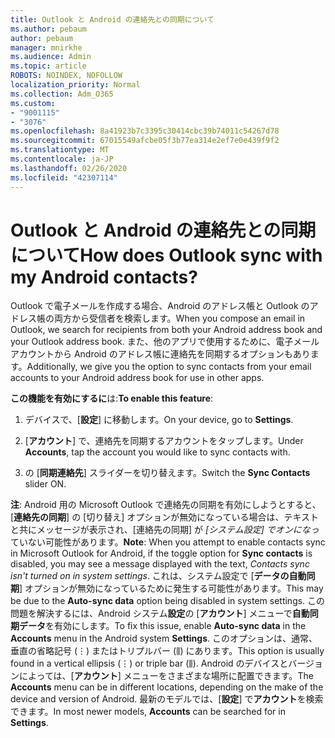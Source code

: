 ```yaml
---
title: Outlook と Android の連絡先との同期について
ms.author: pebaum
author: pebaum
manager: mnirkhe
ms.audience: Admin
ms.topic: article
ROBOTS: NOINDEX, NOFOLLOW
localization_priority: Normal
ms.collection: Adm_O365
ms.custom:
- "9001115"
- "3076"
ms.openlocfilehash: 8a41923b7c3395c30414cbc39b74011c54267d78
ms.sourcegitcommit: 67015549afcbe05f3b77ea314e2ef7e0e439f9f2
ms.translationtype: MT
ms.contentlocale: ja-JP
ms.lasthandoff: 02/26/2020
ms.locfileid: "42307114"
---
```

# <a name="how-does-outlook-sync-with-my-android-contacts"></a><span data-ttu-id="9d70e-102">Outlook と Android の連絡先との同期について</span><span class="sxs-lookup"><span data-stu-id="9d70e-102">How does Outlook sync with my Android contacts?</span></span>

<span data-ttu-id="9d70e-103">Outlook で電子メールを作成する場合、Android のアドレス帳と Outlook のアドレス帳の両方から受信者を検索します。</span><span class="sxs-lookup"><span data-stu-id="9d70e-103">When you compose an email in Outlook, we search for recipients from both your Android address book and your Outlook address book.</span></span> <span data-ttu-id="9d70e-104">また、他のアプリで使用するために、電子メールアカウントから Android のアドレス帳に連絡先を同期するオプションもあります。</span><span class="sxs-lookup"><span data-stu-id="9d70e-104">Additionally, we give you the option to sync contacts from your email accounts to your Android address book for use in other apps.</span></span> 
 
<span data-ttu-id="9d70e-105">**この機能を有効にするに**は:</span><span class="sxs-lookup"><span data-stu-id="9d70e-105">**To enable this feature**:</span></span>
 
1. <span data-ttu-id="9d70e-106">デバイスで、[**設定**] に移動します。</span><span class="sxs-lookup"><span data-stu-id="9d70e-106">On your device, go to **Settings**.</span></span>

2. <span data-ttu-id="9d70e-107">[**アカウント**] で、連絡先を同期するアカウントをタップします。</span><span class="sxs-lookup"><span data-stu-id="9d70e-107">Under **Accounts**, tap the account you would like to sync contacts with.</span></span>

3. <span data-ttu-id="9d70e-108">の [**同期連絡先**] スライダーを切り替えます。</span><span class="sxs-lookup"><span data-stu-id="9d70e-108">Switch the **Sync Contacts** slider ON.</span></span>
 
<span data-ttu-id="9d70e-109">**注**: Android 用の Microsoft Outlook で連絡先の同期を有効にしようとすると、[**連絡先の同期**] の [切り替え] オプションが無効になっている場合は、テキストと共にメッセージが表示され、[連絡先の同期] が *[システム設定] でオンになっ*ていない可能性があります。</span><span class="sxs-lookup"><span data-stu-id="9d70e-109">**Note**: When you attempt to enable contacts sync in Microsoft Outlook for Android, if the toggle option for **Sync contacts** is disabled, you may see a message displayed with the text, *Contacts sync isn't turned on in system settings*.</span></span> <span data-ttu-id="9d70e-110">これは、システム設定で [**データの自動同期**] オプションが無効になっているために発生する可能性があります。</span><span class="sxs-lookup"><span data-stu-id="9d70e-110">This may be due to the **Auto-sync data** option being disabled in system settings.</span></span> <span data-ttu-id="9d70e-111">この問題を解決するには、Android システム**設定**の [**アカウント**] メニューで**自動同期データ**を有効にします。</span><span class="sxs-lookup"><span data-stu-id="9d70e-111">To fix this issue, enable  **Auto-sync data** in the  **Accounts** menu in the Android system  **Settings**.</span></span> <span data-ttu-id="9d70e-112">このオプションは、通常、垂直の省略記号 (⋮) またはトリプルバー (⫼) にあります。</span><span class="sxs-lookup"><span data-stu-id="9d70e-112">This option is usually found in a vertical ellipsis (⋮) or triple bar (⫼).</span></span> <span data-ttu-id="9d70e-113">Android のデバイスとバージョンによっては、[**アカウント**] メニューをさまざまな場所に配置できます。</span><span class="sxs-lookup"><span data-stu-id="9d70e-113">The  **Accounts** menu can be in different locations, depending on the make of the device and version of Android.</span></span> <span data-ttu-id="9d70e-114">最新のモデルでは、[**設定**] で**アカウント**を検索できます。</span><span class="sxs-lookup"><span data-stu-id="9d70e-114">In most newer models, **Accounts** can be searched for in **Settings**.</span></span>